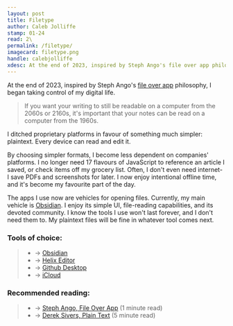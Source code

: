 ```yaml
---
layout: post
title: Filetype
author: Caleb Jolliffe
stamp: 01-24
read: 2\
permalink: /filetype/
imagecard: filetype.png
handle: calebjolliffe
xdesc: At the end of 2023, inspired by Steph Ango's file over app philosophy, I began taking control of my digital life. I ditched proprietary platforms in favour of something much simpler...
---
```


At the end of 2023, inspired by Steph Ango's [file over app](https://stephango.com/file-over-app) philosophy, I began taking control of my digital life.

> If you want your writing to still be readable on a computer from the 2060s or 2160s, it's important that your notes can be read on a computer from the 1960s.

I ditched proprietary platforms in favour of something much simpler: plaintext. Every device can read and edit it.

By choosing simpler formats, I become less dependent on companies' platforms. I no longer need 17 flavours of JavaScript to reference an article I saved, or check items off my grocery list. Often, I don't even need internet- I save PDFs and screenshots for later. I now enjoy intentional offline time, and it's become my favourite part of the day.

The apps I use now are vehicles for opening files. Currently, my main vehicle is [Obsidian](https://obsidian.md). I enjoy its simple UI, file-reading capabilities, and its devoted community. I know the tools I use won't last forever, and I don't need them to. My plaintext files will be fine in whatever tool comes next.

### Tools of choice:
> - → [Obsidian](https://obsidian.md)
> - → [Helix Editor](https://helix-editor.com)
> - → [Github Desktop](https://desktop.github.com)
> - → [iCloud](https://www.icloud.com)

### Recommended reading:
> - → [Steph Ango, File Over App](https://stephango.com/file-over-app) (1 minute read)
> - → [Derek Sivers, Plain Text](https://sive.rs/plaintext) (5 minute read)